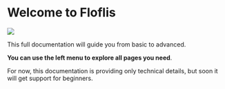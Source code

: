 # Welcome to Floflis

<img src="/img/screen/welcome.png"/>

This full documentation will guide you from basic to advanced.

**You can use the left menu to explore all pages you need**.

For now, this documentation is providing only technical details, but soon it will get support for beginners.
